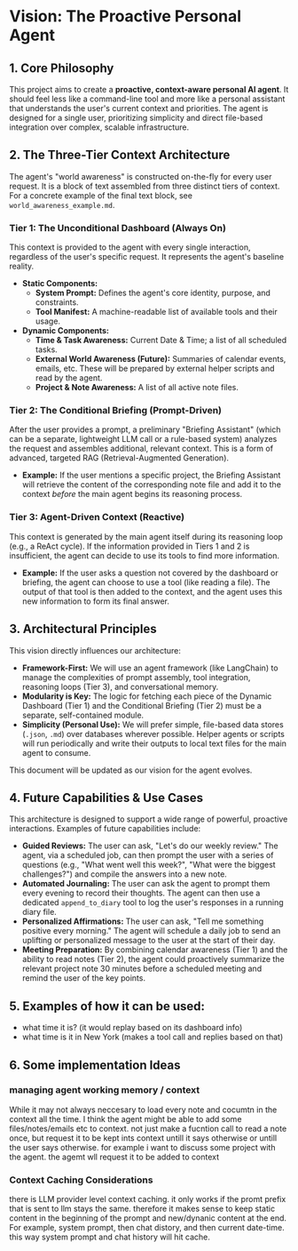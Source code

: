 # Vision: The Proactive Personal Agent

## 1. Core Philosophy

This project aims to create a **proactive, context-aware personal AI agent**. It should feel less like a command-line tool and more like a personal assistant that understands the user's current context and priorities. The agent is designed for a single user, prioritizing simplicity and direct file-based integration over complex, scalable infrastructure.

## 2. The Three-Tier Context Architecture

The agent's "world awareness" is constructed on-the-fly for every user request. It is a block of text assembled from three distinct tiers of context. For a concrete example of the final text block, see `world_awareness_example.md`.

### Tier 1: The Unconditional Dashboard (Always On)
This context is provided to the agent with every single interaction, regardless of the user's specific request. It represents the agent's baseline reality.

*   **Static Components:**
    *   **System Prompt:** Defines the agent's core identity, purpose, and constraints.
    *   **Tool Manifest:** A machine-readable list of available tools and their usage.
*   **Dynamic Components:**
    *   **Time & Task Awareness:** Current Date & Time; a list of all scheduled tasks.
    *   **External World Awareness (Future):** Summaries of calendar events, emails, etc. These will be prepared by external helper scripts and read by the agent.
    *   **Project & Note Awareness:** A list of all active note files.

### Tier 2: The Conditional Briefing (Prompt-Driven)
After the user provides a prompt, a preliminary "Briefing Assistant" (which can be a separate, lightweight LLM call or a rule-based system) analyzes the request and assembles additional, relevant context. This is a form of advanced, targeted RAG (Retrieval-Augmented Generation).

*   **Example:** If the user mentions a specific project, the Briefing Assistant will retrieve the content of the corresponding note file and add it to the context *before* the main agent begins its reasoning process.

### Tier 3: Agent-Driven Context (Reactive)
This context is generated by the main agent itself during its reasoning loop (e.g., a ReAct cycle). If the information provided in Tiers 1 and 2 is insufficient, the agent can decide to use its tools to find more information.

*   **Example:** If the user asks a question not covered by the dashboard or briefing, the agent can choose to use a tool (like reading a file). The output of that tool is then added to the context, and the agent uses this new information to form its final answer.

## 3. Architectural Principles

This vision directly influences our architecture:

*   **Framework-First:** We will use an agent framework (like LangChain) to manage the complexities of prompt assembly, tool integration, reasoning loops (Tier 3), and conversational memory.
*   **Modularity is Key:** The logic for fetching each piece of the Dynamic Dashboard (Tier 1) and the Conditional Briefing (Tier 2) must be a separate, self-contained module.
*   **Simplicity (Personal Use):** We will prefer simple, file-based data stores (`.json`, `.md`) over databases wherever possible. Helper agents or scripts will run periodically and write their outputs to local text files for the main agent to consume.

This document will be updated as our vision for the agent evolves.

## 4. Future Capabilities & Use Cases

This architecture is designed to support a wide range of powerful, proactive interactions. Examples of future capabilities include:

*   **Guided Reviews:** The user can ask, "Let's do our weekly review." The agent, via a scheduled job, can then prompt the user with a series of questions (e.g., "What went well this week?", "What were the biggest challenges?") and compile the answers into a new note.
*   **Automated Journaling:** The user can ask the agent to prompt them every evening to record their thoughts. The agent can then use a dedicated `append_to_diary` tool to log the user's responses in a running diary file.
*   **Personalized Affirmations:** The user can ask, "Tell me something positive every morning." The agent will schedule a daily job to send an uplifting or personalized message to the user at the start of their day.
*   **Meeting Preparation:** By combining calendar awareness (Tier 1) and the ability to read notes (Tier 2), the agent could proactively summarize the relevant project note 30 minutes before a scheduled meeting and remind the user of the key points.

## 5. Examples of how it can be used:
- what time it is? (it would replay based on its dashboard info)
- what time is it in New York (makes a tool call and replies based on that)


## 6. Some implementation Ideas

### managing agent working memory / context
While it may not always neccesary to load every note and cocumtn in the context all the time. I think the agent might be able to add some files/notes/emails etc to context. not just make a fucntion call to read a note once, but request it to be kept ints context untill it says otherwise or untill the user says otherwise. for example i want to discuss some project with the agent. the agemt wll request it to be added to context 

### Context Caching Considerations
there is LLM provider level context caching. it only works if the promt prefix that is sent to llm stays the same. therefore it makes sense to keep static content in the beginning of the prompt and new/dynanic content at the end. For example, system prompt, then chat distory, and then current date-time. this way system prompt and chat history will hit cache. 






